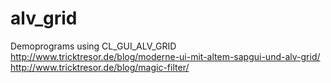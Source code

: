 # alv_grid
Demoprograms using CL_GUI_ALV_GRID
http://www.tricktresor.de/blog/moderne-ui-mit-altem-sapgui-und-alv-grid/
http://www.tricktresor.de/blog/magic-filter/
